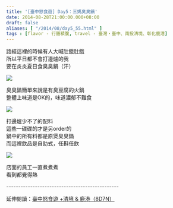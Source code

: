 ```yaml
---
title: '[臺中怒食遊] Day5：三媽臭臭鍋'
date: 2014-08-28T21:00:00.000+08:00
draft: false
aliases: [ "/2014/08/day5_55.html" ]
tags : [flavor - 行膳積腹, travel - 臺灣・臺中、南投清境、彰化鹿港]
---
```


路經這裡的時候有人大喊肚餓肚餓  
所以平日都不會打邊爐的我  
要在炎炎夏日食臭臭鍋（汗）  

![](/images/taichung5k.jpg)

臭臭鍋簡單來說是有臭豆腐的火鍋  
整體上味道是OK的，味道濃郁不難食  

![](/images/taichung5k1.jpg)

打邊爐少不了的配料  
這些一碟碟的才是另order的  
鍋中的所有料都是原煲臭臭鍋  
而這裡飲品是自助式，任斟任飲  

![](/images/taichung5k2.jpg)

店面的員工一直煮煮煮  
看到都覺得熱  
  
\-----------------------------------------------  
  
延伸閱讀：[臺中怒食遊 +清境 & 鹿港（8D7N）](https://hidie.net/taichung8d7n/)
